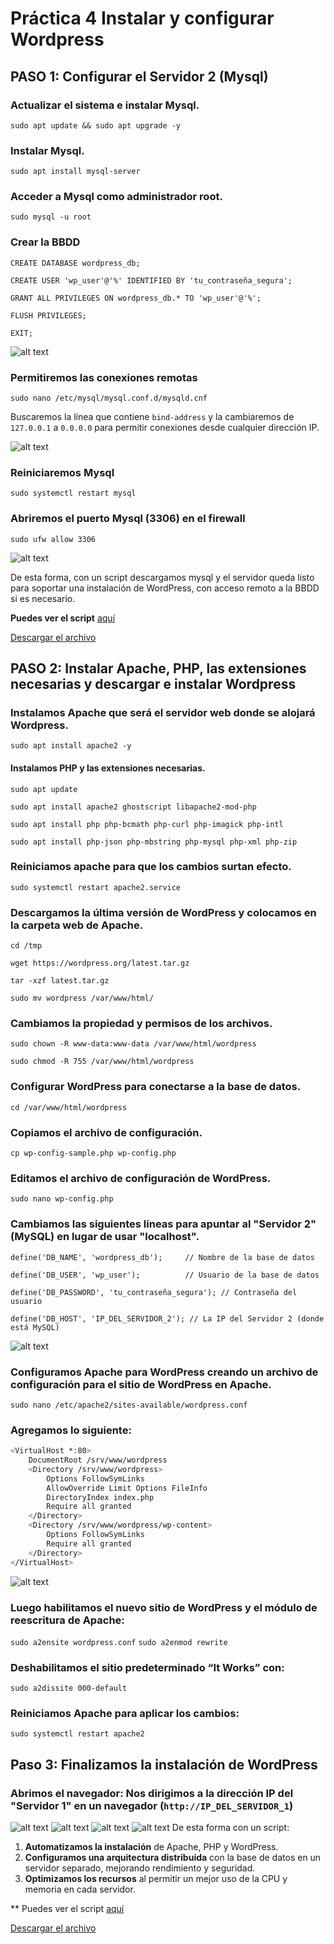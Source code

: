 # Práctica 4 Instalar y configurar Wordpress

## PASO 1: Configurar el Servidor 2 (Mysql)

### Actualizar el sistema e instalar Mysql.

`sudo apt update && sudo apt upgrade -y`

### Instalar Mysql.

`sudo apt install mysql-server`

### Acceder a Mysql como administrador root.

`sudo mysql -u root`

### Crear la BBDD

`CREATE DATABASE wordpress_db;`

`CREATE USER 'wp_user'@'%' IDENTIFIED BY 'tu_contraseña_segura';`

`GRANT ALL PRIVILEGES ON wordpress_db.* TO 'wp_user'@'%';`

`FLUSH PRIVILEGES;`

`EXIT;`

![alt text](image.png)

### Permitiremos las conexiones remotas

`sudo nano /etc/mysql/mysql.conf.d/mysqld.cnf`

Buscaremos la línea que contiene `bind-address` y la cambiaremos de `127.0.0.1` a `0.0.0.0` para permitir conexiones desde cualquier dirección IP.

![alt text](image-1.png)

### Reiniciaremos Mysql

`sudo systemctl restart mysql`

### Abriremos el puerto Mysql (3306) en el firewall

`sudo ufw allow 3306`

![alt text](image-2.png)

De esta forma, con un script descargamos mysql y el servidor queda listo para soportar una instalación de WordPress, con acceso remoto a la BBDD si es necesario.

**Puedes ver el script** [aquí](Mysql-para-wordpress.md)

[Descargar el archivo](./scripts/Mysql-para-wordpress.sh)


## PASO 2: Instalar Apache, PHP, las extensiones necesarias y descargar e instalar Wordpress

### Instalamos Apache que será el servidor web donde se alojará Wordpress.

`sudo apt install apache2 -y`

#### Instalamos PHP y las extensiones necesarias.

`sudo apt update`

`sudo apt install apache2 ghostscript libapache2-mod-php`

`sudo apt install php php-bcmath php-curl php-imagick php-intl`

`sudo apt install php-json php-mbstring php-mysql php-xml php-zip`

### Reiniciamos apache para que los cambios surtan efecto.

   `sudo systemctl restart apache2.service`

### Descargamos la última versión de WordPress y colocamos en la carpeta web de Apache.

`cd /tmp`

`wget https://wordpress.org/latest.tar.gz`

`tar -xzf latest.tar.gz`

`sudo mv wordpress /var/www/html/`

### Cambiamos la propiedad y permisos de los archivos.

`sudo chown -R www-data:www-data /var/www/html/wordpress`

`sudo chmod -R 755 /var/www/html/wordpress`

### Configurar WordPress para conectarse a la base de datos.

`cd /var/www/html/wordpress`

### Copiamos el archivo de configuración.

`cp wp-config-sample.php wp-config.php`

### Editamos el archivo de configuración de WordPress.

`sudo nano wp-config.php`

### Cambiamos las siguientes líneas para apuntar al "Servidor 2" (MySQL) en lugar de usar "localhost".

`define('DB_NAME', 'wordpress_db');     // Nombre de la base de datos`

`define('DB_USER', 'wp_user');          // Usuario de la base de datos`

`define('DB_PASSWORD', 'tu_contraseña_segura'); // Contraseña del usuario`

`define('DB_HOST', 'IP_DEL_SERVIDOR_2'); // La IP del Servidor 2 (donde está MySQL)`

![alt text](image-3.png)

### Configuramos Apache para WordPress creando un archivo de configuración para el sitio de WordPress en Apache.

`sudo nano /etc/apache2/sites-available/wordpress.conf`

### Agregamos lo siguiente:

```bash
<VirtualHost *:80>
    DocumentRoot /srv/www/wordpress
    <Directory /srv/www/wordpress>
        Options FollowSymLinks
        AllowOverride Limit Options FileInfo
        DirectoryIndex index.php
        Require all granted
    </Directory>
    <Directory /srv/www/wordpress/wp-content>
        Options FollowSymLinks
        Require all granted
    </Directory>
</VirtualHost>
```

![alt text](image-4.png)

### Luego habilitamos el nuevo sitio de WordPress y el módulo de reescritura de Apache:

`sudo a2ensite wordpress.conf`
`sudo a2enmod rewrite`

### Deshabilitamos el sitio predeterminado “It Works” con:

`sudo a2dissite 000-default`

### Reiniciamos Apache para aplicar los cambios:

`sudo systemctl restart apache2`

## Paso 3: Finalizamos la instalación de WordPress

### Abrimos el navegador: Nos dirigimos a la dirección IP del "Servidor 1" en un navegador (`http://IP_DEL_SERVIDOR_1`)

![alt text](image-5.png)
![alt text](image-6.png)
![alt text](image-7.png)
![alt text](image-8.png)
De esta forma con un script:

1. **Automatizamos la instalación** de Apache, PHP y WordPress.
2. **Configuramos una arquitectura distribuida** con la base de datos en un servidor separado, mejorando rendimiento y seguridad.
3. **Optimizamos los recursos** al permitir un mejor uso de la CPU y memoria en cada servidor.

** Puedes ver el script [aquí](Apache-wordpress-php.md)

[Descargar el archivo](./descargas/Apache-wordpress-php.sh)

